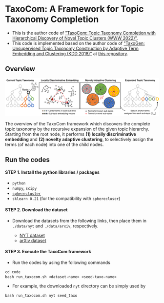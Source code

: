 # TaxoCom: A Framework for Topic Taxonomy Completion

- This is the author code of ["TaxoCom: Topic Taxonomy Completion with Hierarchical Discovery of Novel Topic Clusters (WWW 2022)"](https://to-be-appeared).
- This code is implemented based on the author code of ["TaxoGen: Unsupervised Topic Taxonomy Construction by Adaptive Term Embedding and Clustering (KDD 2018)"](https://arxiv.org/abs/1812.09551) at [this repository](https://github.com/franticnerd/taxogen).

## Overview

<p align="center">
<img src="./figure/framework.png" width="1000">	
</p>

The overview of the TaxoCom framework which discovers the complete topic taxonomy by the recursive expansion of the given topic hierarchy. Starting from the root node, it performs **(1) locally discriminative embedding** and **(2) novelty adaptive clustering**, to selectively assign the terms (of each node) into one of the child nodes.

## Run the codes

#### STEP 1. Install the python libraries / packages

- `python`
- `numpy`, `scipy`
- [`spherecluster`](https://github.com/jasonlaska/spherecluster)
- `sklearn 0.21` (for the compatibility with `spherecluser`)

#### STEP 2. Download the dataset

- Download the datasets from the following links, then place them in `./data/nyt` and `./data/arxiv`, respectively.

  - [NYT dataset](https://drive.google.com/file/d/1ZxlUlNlm9NWVHNpObkX-xZZAq-YFm2LK/view?usp=sharing)
  - [arXiv dataset](https://drive.google.com/file/d/1cYEOJqDAjfhBDYwA00ae_KrNXsHsXlxP/view?usp=sharing)

#### STEP 3. Execute the TaxoCom framework

- Run the codes by using the following commands
```
cd code
bash run_taxocom.sh <dataset-name> <seed-taxo-name>
```
- For example, the downloaded `nyt` directory can be simply used by
```
bash run_taxocom.sh nyt seed_taxo
```
